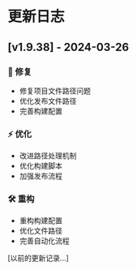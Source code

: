 # 更新日志

## [v1.9.38] - 2024-03-26

### 🔧 修复
- 修复项目文件路径问题
- 优化发布文件路径
- 完善构建配置

### ⚡️ 优化
- 改进路径处理机制
- 优化构建脚本
- 加强发布流程

### 🛠️ 重构
- 重构构建配置
- 优化文件路径
- 完善自动化流程

[以前的更新记录...]
  